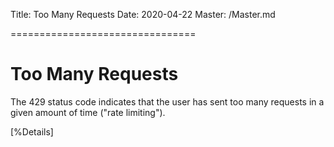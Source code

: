 Title: Too Many Requests
Date: 2020-04-22
Master: /Master.md

================================

Too Many Requests
=============================

The 429 status code indicates that the user has sent too many
requests in a given amount of time ("rate limiting").

[%Details]